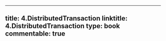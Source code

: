 
---
title: 4.DistributedTransaction
linktitle: 4.DistributedTransaction
type: book
commentable: true
---
